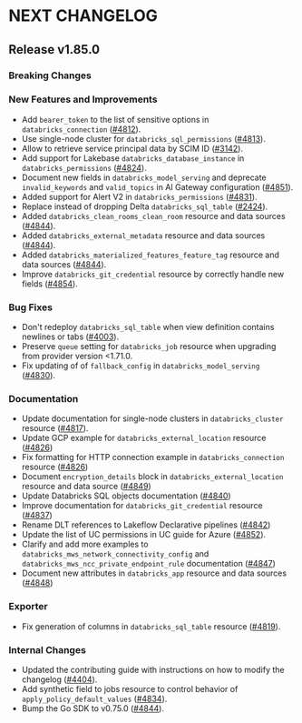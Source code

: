 # NEXT CHANGELOG

## Release v1.85.0

### Breaking Changes

### New Features and Improvements

* Add `bearer_token` to the list of sensitive options in `databricks_connection` ([#4812](https://github.com/databricks/terraform-provider-databricks/pull/4812)).
* Use single-node cluster for `databricks_sql_permissions` ([#4813](https://github.com/databricks/terraform-provider-databricks/pull/4813)).
* Allow to retrieve service principal data by SCIM ID ([#3142](https://github.com/databricks/terraform-provider-databricks/pull/3142)).
* Add support for Lakebase `databricks_database_instance` in  `databricks_permissions` ([#4824](https://github.com/databricks/terraform-provider-databricks/pull/4824)).
* Document new fields in `databricks_model_serving` and deprecate `invalid_keywords` and `valid_topics` in AI Gateway configuration ([#4851](https://github.com/databricks/terraform-provider-databricks/pull/4851)).
* Added support for Alert V2 in `databricks_permissions` ([#4831](https://github.com/databricks/terraform-provider-databricks/pull/4831)).
* Replace instead of dropping Delta `databricks_sql_table` ([#2424](https://github.com/databricks/terraform-provider-databricks/pull/2424)).
* Added `databricks_clean_rooms_clean_room` resource and data sources ([#4844](https://github.com/databricks/terraform-provider-databricks/pull/4844)).
* Added `databricks_external_metadata` resource and data sources ([#4844](https://github.com/databricks/terraform-provider-databricks/pull/4844)).
* Added `databricks_materialized_features_feature_tag` resource and data sources ([#4844](https://github.com/databricks/terraform-provider-databricks/pull/4844)).
* Improve `databricks_git_credential` resource by correctly handle new fields ([#4854](https://github.com/databricks/terraform-provider-databricks/pull/4854)).

### Bug Fixes

* Don't redeploy `databricks_sql_table` when view definition contains newlines or tabs ([#4003](https://github.com/databricks/terraform-provider-databricks/pull/4003)).
* Preserve `queue` setting for `databricks_job` resource when upgrading from provider version <1.71.0.
* Fix updating of of `fallback_config` in `databricks_model_serving` ([#4830](https://github.com/databricks/terraform-provider-databricks/pull/4830)).

### Documentation

* Update documentation for single-node clusters in `databricks_cluster` resource ([#4817](https://github.com/databricks/terraform-provider-databricks/pull/4817)).
* Update GCP example for `databricks_external_location` resource ([#4826](https://github.com/databricks/terraform-provider-databricks/pull/4826))
* Fix formatting for HTTP connection example in `databricks_connection` resource ([#4826](https://github.com/databricks/terraform-provider-databricks/pull/4826))
* Document `encryption_details` block in `databricks_external_location` resource and data source ([#4849](https://github.com/databricks/terraform-provider-databricks/pull/4849))
* Update Databricks SQL objects documentation ([#4840](https://github.com/databricks/terraform-provider-databricks/pull/4840))
* Improve documentation for `databricks_git_credential` resource ([#4837](https://github.com/databricks/terraform-provider-databricks/pull/4837))
* Rename DLT references to Lakeflow Declarative pipelines ([#4842](https://github.com/databricks/terraform-provider-databricks/pull/4842))
* Update the list of UC permissions in UC guide for Azure ([#4852](https://github.com/databricks/terraform-provider-databricks/pull/4852)).
* Clarify and add more examples to `databricks_mws_network_connectivity_config` and `databricks_mws_ncc_private_endpoint_rule` documentation ([#4847](https://github.com/databricks/terraform-provider-databricks/pull/4847))
* Document new attributes in `databricks_app` resource and data sources ([#4848](https://github.com/databricks/terraform-provider-databricks/pull/4848))

### Exporter

* Fix generation of columns in `databricks_sql_table` resource ([#4819](https://github.com/databricks/terraform-provider-databricks/pull/4819)).

### Internal Changes

* Updated the contributing guide with instructions on how to modify the changelog ([#4404](https://github.com/databricks/terraform-provider-databricks/pull/4404)).
* Add synthetic field to jobs resource to control behavior of `apply_policy_default_values` ([#4834](https://github.com/databricks/terraform-provider-databricks/pull/4834)).
* Bump the Go SDK to v0.75.0 ([#4844](https://github.com/databricks/terraform-provider-databricks/pull/4844)).
